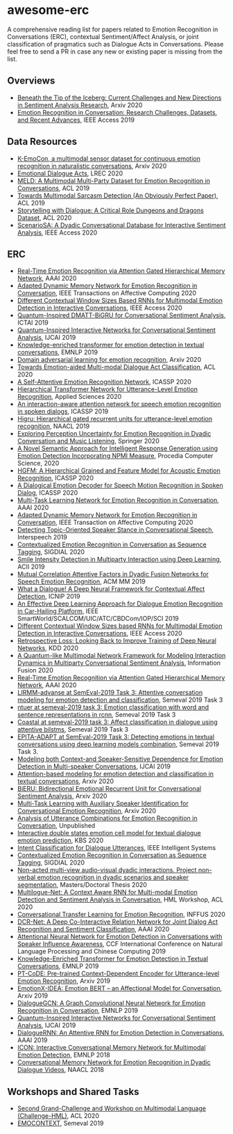 # awesome-erc
A comprehensive reading list for papers related to Emotion Recognition in Conversations (ERC), contextual Sentiment/Affect Analysis, or joint classification of pragmatics such as Dialogue Acts in Conversations.
Please feel free to send a PR in case any new or existing paper is missing from the list.

## Overviews

- [Beneath the Tip of the Iceberg: Current Challenges and New Directions in Sentiment Analysis Research](https://arxiv.org/pdf/2005.00357.pdf), Arxiv 2020
- [Emotion Recognition in Conversation: Research Challenges, Datasets, and Recent Advances](https://ieeexplore.ieee.org/document/8764449), IEEE Access 2019

## Data Resources

- [K-EmoCon, a multimodal sensor dataset for continuous emotion recognition in naturalistic conversations](https://arxiv.org/pdf/2005.04120.pdf), Arxiv 2020
- [Emotional Dialogue Acts](https://www.aclweb.org/anthology/2020.lrec-1.78.pdf), LREC 2020
- [MELD: A Multimodal Multi-Party Dataset for Emotion Recognition in Conversations](https://www.aclweb.org/anthology/P19-1050.pdf), ACL 2019
- [Towards Multimodal Sarcasm Detection (An Obviously Perfect Paper)](https://www.aclweb.org/anthology/P19-1455.pdf), ACL 2019
- [Storytelling with Dialogue: A Critical Role Dungeons and Dragons Dataset](https://www.aclweb.org/anthology/2020.acl-main.459.pdf), ACL 2020
- [ScenarioSA: A Dyadic Conversational Database for Interactive Sentiment Analysis](https://ieeexplore.ieee.org/iel7/6287639/8948470/09091843.pdf), IEEE Access 2020

## ERC

- [Real-Time Emotion Recognition via Attention Gated Hierarchical Memory Network](https://arxiv.org/pdf/1911.09075.pdf), AAAI 2020
- [Adapted Dynamic Memory Network for Emotion Recognition in Conversation](https://ieeexplore.ieee.org/abstract/document/9128015), IEEE Transactions on Affective Computing 2020
- [Different Contextual Window Sizes Based RNNs for Multimodal Emotion Detection
in Interactive Conversations](https://ieeexplore.ieee.org/stamp/stamp.jsp?tp=&arnumber=9127905), IEEE Access 2020 
- [Quantum-Inspired DMATT-BiGRU for Conversational Sentiment Analysis](https://ieeexplore.ieee.org/stamp/stamp.jsp?arnumber=8995180), ICTAI 2019
- [Quantum-Inspired Interactive Networks for Conversational Sentiment Analysis](https://oro.open.ac.uk/61755/1/QIN.pdf), IJCAI 2019
- [Knowledge-enriched transformer for emotion detection in textual conversations](https://arxiv.org/pdf/1909.10681), EMNLP 2019
- [Domain adversarial learning for emotion recognition](https://arxiv.org/pdf/1910.13807.pdf), Arxiv 2020
- [Towards Emotion-aided Multi-modal Dialogue Act Classification](https://www.aclweb.org/anthology/2020.acl-main.402.pdf), ACL 2020
- [A Self-Attentive Emotion Recognition Network](https://ieeexplore.ieee.org/stamp/stamp.jsp?arnumber=9054762), ICASSP 2020
- [Hierarchical Transformer Network for Utterance-Level Emotion Recognition](https://www.mdpi.com/2076-3417/10/13/4447/pdf), Applied Sciences 2020
- [An interaction-aware attention network for speech emotion recognition in spoken dialogs](https://ieeexplore.ieee.org/document/8683293/), ICASSP 2019
- [Higru: Hierarchical gated recurrent units for utterance-level emotion recognition](https://www.aclweb.org/anthology/N19-1037.pdf), NAACL 2019
- [Exploring Perception Uncertainty for Emotion Recognition in Dyadic Conversation and Music Listening](https://link.springer.com/content/pdf/10.1007/s12559-019-09694-4.pdf), Springer 2020
- [A Novel Semantic Approach for Intelligent Response Generation using Emotion Detection Incorporating NPMI Measure](https://www.sciencedirect.com/science/article/pii/S1877050920307869), Procedia Computer Science, 2020
- [HGFM: A Hierarchical Grained and Feature Model for Acoustic Emotion Recognition](https://ieeexplore.ieee.org/document/9053039), ICASSP 2020
- [A Dialogical Emotion Decoder for Speech Motion Recognition in Spoken Dialog](https://ieeexplore.ieee.org/document/9053561), ICASSP 2020
- [Multi-Task Learning Network for Emotion Recognition in Conversation](https://arxiv.org/pdf/2003.01478), AAAI 2020
- [Adapted Dynamic Memory Network for Emotion Recognition in Conversation](https://ieeexplore.ieee.org/document/9128015/), IEEE Transaction on Affective Computing 2020
- [Detecting Topic-Oriented Speaker Stance in Conversational Speech](https://researchmgt.monash.edu/ws/portalfiles/portal/289322527/289321078_oa.pdf), Interspeech 2019
- [Contextualized Emotion Recognition in Conversation as Sequence Tagging](https://www.sigdial.org/files/workshops/conference21/pdf/2020.sigdial-1.23.pdf), SIGDIAL 2020
- [Smile Intensity Detection in Multiparty Interaction using Deep Learning](http://www.cristinasegalin.com/research/papers/ACII19.pdf), ACII 2019
- [Mutual Correlation Attentive Factors in Dyadic Fusion Networks for Speech Emotion Recognition](https://dl.acm.org/doi/pdf/10.1145/3343031.3351039), ACM MM 2019
- [What a Dialogue! A Deep Neural Framework for Contextual Affect Detection](https://arxiv.org/pdf/2001.10169.pdf), ICNIP 2019
- [An Effective Deep Learning Approach for Dialogue Emotion Recognition in Car-Hailing Platform](https://ieeexplore.ieee.org/abstract/document/9060306/), IEEE SmartWorld/SCALCOM/UIC/ATC/CBDCom/IOP/SCI 2019
- [Different Contextual Window Sizes based RNNs for Multimodal Emotion Detection in Interactive Conversations](https://ieeexplore.ieee.org/abstract/document/9127905/), IEEE Access 2020
- [Retrospective Loss: Looking Back to Improve Training of Deep Neural Networks](https://arxiv.org/pdf/2006.13593), KDD 2020
- [A Quantum-like Multimodal Network Framework for Modeling Interaction Dynamics in Multiparty Conversational Sentiment Analysis](https://www.sciencedirect.com/science/article/pii/S1566253520302554?casa_token=hvT7DkxejAEAAAAA:1ulmt0sDPWNhhVpG2smXpseF6E_UVoK_IqlLH4Puohq6bNQcuFObP4Vy7GYYg_byr5Yttx1HO2zB), Information Fusion 2020
- [Real-Time Emotion Recognition via Attention Gated Hierarchical Memory Network](https://arxiv.org/pdf/1911.09075.pdf), AAAI 2020
- [LIRMM-advanse at SemEval-2019 Task 3: Attentive conversation modeling for emotion detection and classification](https://hal-lirmm.ccsd.cnrs.fr/lirmm-02145395/file/semeval2019-proceedings.pdf), Semeval 2019 Task 3
- [ntuer at semeval-2019 task 3: Emotion classification with word and sentence representations in rcnn](https://arxiv.org/pdf/1902.07867.pdf), Semeval 2019 Task 3
- [Coastal at semeval-2019 task 3: Affect classification in dialogue using attentive bilstms](https://www.aclweb.org/anthology/S19-2026.pdf), Semeval 2019 Task 3
- [EPITA-ADAPT at SemEval-2019 Task 3: Detecting emotions in textual conversations using deep learning models combination](https://www.aclweb.org/anthology/S19-2035.pdf), Semeval 2019 Task 3.
- [Modeling both Context-and Speaker-Sensitive Dependence for Emotion Detection in Multi-speaker Conversations](https://www.ijcai.org/Proceedings/2019/0752.pdf), IJCAI 2019
- [Attention-based modeling for emotion detection and classification in textual conversations](https://arxiv.org/pdf/1906.07020), Arxiv 2020
- [BiERU: Bidirectional Emotional Recurrent Unit for Conversational Sentiment Analysis](https://arxiv.org/pdf/2006.00492.pdf), Arxiv 2020
- [Multi-Task Learning with Auxiliary Speaker Identification for Conversational Emotion Recognition](https://arxiv.org/pdf/2003.01478.pdf), Arxiv 2020
- [Analysis of Utterance Combinations for Emotion Recognition in Conversation](https://www.jstage.jst.go.jp/article/pjsai/JSAI2020/0/JSAI2020_3F5ES201/_pdf), Unpublished
- [Interactive double states emotion cell model for textual dialogue emotion prediction](https://www.sciencedirect.com/science/article/abs/pii/S0950705119304654), KBS 2020
- [Intent Classification for Dialogue Utterances](https://ieeexplore.ieee.org/iel7/9670/5196652/08910417.pdf?casa_token=Cj6j5g5WtH8AAAAA:88fVKkpvXiFgohhiyqJd1S6cdg08RmRFzWI6SlUaNcTbj0zaLcVNGTx01gTHTsls7hxw8_cWvlXvXQ), IEEE Intelligent Systems
- [Contextualized Emotion Recognition in Conversation as Sequence Tagging](https://www.sigdial.org/files/workshops/conference21/pdf/2020.sigdial-1.23.pdf), SIGDIAL 2020
- [Non-acted multi-view audio-visual dyadic interactions. Project non-verbal emotion recognition in dyadic scenarios and speaker segmentation](http://diposit.ub.edu/dspace/bitstream/2445/159557/2/159557.pdf), Masters/Doctoral Thesis 2020
- [Multilogue-Net: A Context Aware RNN for Multi-modal Emotion Detection and Sentiment Analysis in Conversation](https://www.aclweb.org/anthology/2020.challengehml-1.3.pdf), HML Workshop, ACL 2020
- [Conversational Transfer Learning for Emotion Recognition](https://arxiv.org/abs/1910.04980), INFFUS 2020
- [DCR-Net: A Deep Co-Interactive Relation Network for Joint Dialog Act Recognition and Sentiment Classification](https://www.aaai.org/Papers/AAAI/2020GB/AAAI-QinL.5400.pdf), AAAI 2020
- [Attentional Neural Network for Emotion Detection in Conversations with Speaker Influence Awareness](http://tcci.ccf.org.cn/conference/2019_1007/papers/230.pdf), CCF International Conference on Natural Language Processing and Chinese Computing 2019
- [Knowledge-Enriched Transformer for Emotion Detection in Textual Conversations](https://www.aclweb.org/anthology/D19-1016.pdf), EMNLP 2019
- [PT-CoDE: Pre-trained Context-Dependent Encoder for Utterance-level Emotion Recognition](https://arxiv.org/abs/1910.08916), Arxiv 2019
- [EmotionX-IDEA: Emotion BERT – an Affectional Model for Conversation](https://arxiv.org/pdf/1908.06264.pdf), Arxiv 2019
- [DialogueGCN: A Graph Convolutional Neural Network for Emotion Recognition in Conversation](https://www.aclweb.org/anthology/D19-1015.pdf), EMNLP 2019
- [Quantum-Inspired Interactive Networks for Conversational Sentiment Analysis](https://www.ijcai.org/Proceedings/2019/0755.pdf), IJCAI 2019
- [DialogueRNN: An Attentive RNN for Emotion Detection in Conversations](https://www.aaai.org/ojs/index.php/AAAI/article/view/4657), AAAI 2019
- [ICON: Interactive Conversational Memory Network for Multimodal Emotion Detection](https://www.aclweb.org/anthology/D18-1280.pdf), EMNLP 2018
- [Conversational Memory Network for Emotion Recognition in Dyadic Dialogue Videos](https://www.aclweb.org/anthology/N18-1193.pdf), NAACL 2018

## Workshops and Shared Tasks

- [Second Grand-Challenge and Workshop on Multimodal Language (Challenge-HML)](https://www.aclweb.org/anthology/volumes/2020.challengehml-1/), ACL 2020
- [EMOCONTEXT](https://www.humanizing-ai.com/emocontext.html), Semeval 2019

